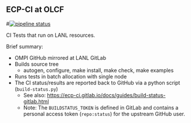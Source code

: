 ECP-CI at OLCF
--------------
#[![pipeline status](https://code.ornl.gov/ecpcitest/ompi-x/naughtont3-ompi/badges/olcf-ecp-ci/pipeline.svg)](https://code.ornl.gov/ecpcitest/ompi-x/naughtont3-ompi/-/commits/olcf-ecp-ci)

CI Tests that run on LANL resources.

Brief summary:
 - OMPI GitHub mirrored at LANL GitLab
 - Builds source tree
    - autogen, configure, make install, make check, make examples
 - Runs tests in batch allocation with single node
 - The CI status/results are reported back to GitHub via a python script (`build-status.py`)
    - See also: https://ecp-ci.gitlab.io/docs/guides/build-status-gitlab.html
    - Note: The `BUILDSTATUS_TOKEN` is defined in GitLab and contains a
      personal access token (`repo:status`) for the upstream GitHub user.

